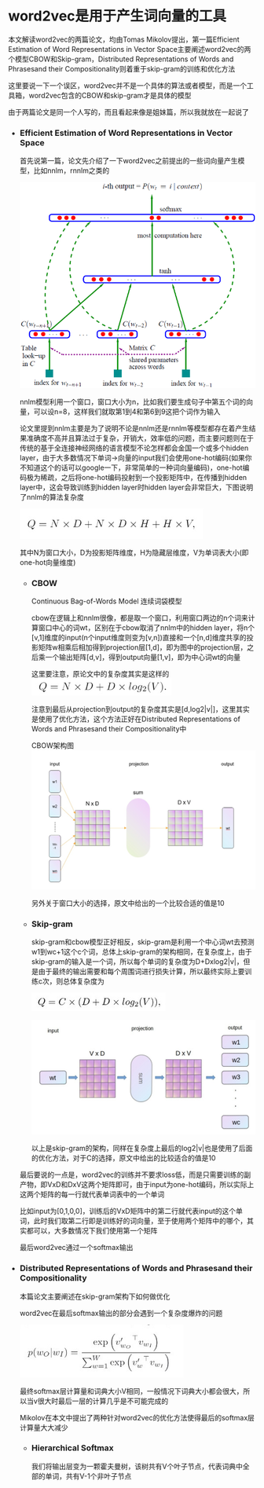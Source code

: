 # word2vec是用于产生词向量的工具
  本文解读word2vec的两篇论文，均由Tomas Mikolov提出，第一篇Efficient Estimation of Word Representations in Vector Space主要阐述word2vec的两个模型CBOW和Skip-gram，Distributed Representations of Words and Phrasesand their Compositionality则着重于skip-gram的训练和优化方法
  
  
  这里要说一下一个误区，word2vec并不是一个具体的算法或者模型，而是一个工具箱，word2vec包含的CBOW和skip-gram才是具体的模型
  
  
  由于两篇论文是同一个人写的，而且看起来像是姐妹篇，所以我就放在一起说了
  
  
- ### Efficient Estimation of Word Representations in Vector Space
  首先说第一篇，论文先介绍了一下word2vec之前提出的一些词向量产生模型，比如nnlm，rnnlm之类的
  
  
  ![nnlm2](https://github.com/jyushicelestialbeing/interpretation-of-papers/blob/master/word2vec%E4%B8%A4%E7%AF%87/nnlm2.jpg)
  
  
  nnlm模型利用一个窗口，窗口大小为n，比如我们要生成句子中第五个词的向量，可以设n=8，这样我们就取第1到4和第6到9这把个词作为输入
  
  
  论文里提到nnlm主要是为了说明不论是nnlm还是rnnlm等模型都存在着产生结果准确度不高并且算法过于复杂，开销大，效率低的问题，而主要问题则在于传统的基于全连接神经网络的语言模型不论怎样都会金国一个或多个hidden layer，由于大多数情况下单词->向量的input我们会使用one-hot编码(如果你不知道这个的话可以google一下，非常简单的一种词向量编码)，one-hot编码极为稀疏，之后将one-hot编码投射到一个投影矩阵中，在传播到hidden layer中，这会导致训练到hidden layer时hidden layer会非常巨大，下图说明了nnlm的算法复杂度
  
  
  ![nnlm](https://github.com/jyushicelestialbeing/interpretation-of-papers/blob/master/word2vec%E4%B8%A4%E7%AF%87/nnlm.jpg)
  
  
  其中N为窗口大小，D为投影矩阵维度，H为隐藏层维度，V为单词表大小(即one-hot向量维度)
  - ### CBOW
    Continuous Bag-of-Words Model 连续词袋模型
    
    
    cbow在逻辑上和nnlm很像，都是取一个窗口，利用窗口两边的n个词来计算窗口中心的词wt，区别在于cbow取消了nnlm中的hidden layer，将n个[v,1]维度的input(n个input维度则变为[v,n])直接和一个[n,d]维度共享的投影矩阵w相乘后相加得到projection层[1,d]，即为图中的projection层，之后乘一个输出矩阵[d,v]，得到output向量[1,v]，即为中心词wt的向量
    
    
    这里要注意，原论文中的复杂度其实是这样的
    ![cbow-1](https://github.com/jyushicelestialbeing/interpretation-of-papers/blob/master/word2vec%E4%B8%A4%E7%AF%87/cbow-1.jpg)
    
    
    注意到最后从projection到output的复杂度其实是[d,log2|v|]，这里其实是使用了优化方法，这个方法正好在Distributed Representations of Words and Phrasesand their Compositionality中
    
    
    CBOW架构图
    ![cbow-2](https://github.com/jyushicelestialbeing/interpretation-of-papers/blob/master/word2vec%E4%B8%A4%E7%AF%87/cbow-2.jpg)
    
    
    另外关于窗口大小的选择，原文中给出的一个比较合适的值是10
    
    
  - ### Skip-gram
    skip-gram和cbow模型正好相反，skip-gram是利用一个中心词wt去预测w1到wc+1这个c个词，总体上skip-gram的架构相同，在复杂度上，由于skip-gram的输入是一个词，所以每个单词的复杂度为D+Dxlog2|v|，但是由于最终的输出需要和每个周围词进行损失计算，所以最终实际上要训练c次，则总体复杂度为
    
    
    ![skip-gram1](https://github.com/jyushicelestialbeing/interpretation-of-papers/blob/master/word2vec%E4%B8%A4%E7%AF%87/skip-gram1.jpg)
    
    
    ![skip-gram](https://github.com/jyushicelestialbeing/interpretation-of-papers/blob/master/word2vec%E4%B8%A4%E7%AF%87/skip-gram2.jpg)
    
    
    以上是skip-gram的架构，同样在复杂度上最后的log2|v|也是使用了后面的优化方法，对于C的选择，原文中给出的比较适合的值是10
    
    
  最后要说的一点是，word2vec的训练并不要求loss低，而是只需要训练的副产物，即VxD和DxV这两个矩阵即可，由于input为one-hot编码，所以实际上这两个矩阵的每一行就代表单词表中的一个单词
  
  
  比如input为[0,1,0,0]，训练后的VxD矩阵中的第二行就代表input的这个单词，此时我们取第二行即是训练好的词向量，至于使用两个矩阵中的哪个，其实都可以，大多数情况下我们使用第一个矩阵
    
  
  最后word2vec通过一个softmax输出
- ### Distributed Representations of Words and Phrasesand their Compositionality
  本篇论文主要阐述在skip-gram架构下如何做优化
  
  
  word2vec在最后softmax输出的部分会遇到一个复杂度爆炸的问题
  
  
  ![softmax](https://github.com/jyushicelestialbeing/interpretation-of-papers/blob/master/word2vec%E4%B8%A4%E7%AF%87/softmax.jpg)
  
  
  最终softmax层计算量和词典大小V相同，一般情况下词典大小都会很大，所以当v很大时最后一层的计算几乎是不可能完成的
  
  
  Mikolov在本文中提出了两种针对word2vec的优化方法使得最后的softmax层计算量大大减少
  
  
  - ### Hierarchical Softmax
    我们将输出层变为一颗霍夫曼树，该树共有V个叶子节点，代表词典中全部的单词，共有V-1个非叶子节点
    
    
    
    
